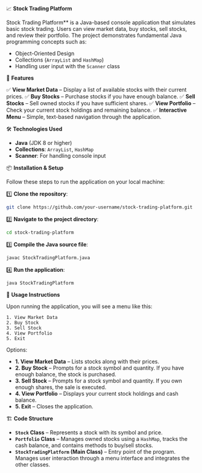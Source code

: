  📈 **Stock Trading Platform**

Stock Trading Platform** is a Java-based console application that simulates basic stock trading. Users can view market data, buy stocks, sell stocks, and review their portfolio. The project demonstrates fundamental Java programming concepts such as:

* Object-Oriented Design
* Collections (`ArrayList` and `HashMap`)
* Handling user input with the `Scanner` class

🚀 **Features**

✅ **View Market Data** – Display a list of available stocks with their current prices.
✅ **Buy Stocks** – Purchase stocks if you have enough balance.
✅ **Sell Stocks** – Sell owned stocks if you have sufficient shares.
✅ **View Portfolio** – Check your current stock holdings and remaining balance.
✅ **Interactive Menu** – Simple, text-based navigation through the application.

🛠️ **Technologies Used**

* **Java** (JDK 8 or higher)
* **Collections**: `ArrayList`, `HashMap`
* **Scanner**: For handling console input

📦 **Installation & Setup**

Follow these steps to run the application on your local machine:

1️⃣ **Clone the repository**:

```bash
git clone https://github.com/your-username/stock-trading-platform.git
```

2️⃣ **Navigate to the project directory**:

```bash
cd stock-trading-platform
```

3️⃣ **Compile the Java source file**:

```bash
javac StockTradingPlatform.java
```

4️⃣ **Run the application**:

```bash
java StockTradingPlatform
```

🧭 **Usage Instructions**

Upon running the application, you will see a menu like this:

```
1. View Market Data
2. Buy Stock
3. Sell Stock
4. View Portfolio
5. Exit
```

Options:

* **1. View Market Data** – Lists stocks along with their prices.
* **2. Buy Stock** – Prompts for a stock symbol and quantity. If you have enough balance, the stock is purchased.
* **3. Sell Stock** – Prompts for a stock symbol and quantity. If you own enough shares, the sale is executed.
* **4. View Portfolio** – Displays your current stock holdings and cash balance.
* **5. Exit** – Closes the application.



🏗️ **Code Structure**

* **`Stock` Class** – Represents a stock with its symbol and price.
* **`Portfolio` Class** – Manages owned stocks using a `HashMap`, tracks the cash balance, and contains methods to buy/sell stocks.
* **`StockTradingPlatform` (Main Class)** – Entry point of the program. Manages user interaction through a menu interface and integrates the other classes.

